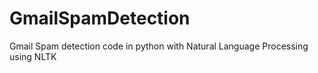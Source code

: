 # GmailSpamDetection
Gmail Spam detection code in python with Natural Language Processing using NLTK
